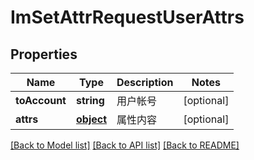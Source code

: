 # ImSetAttrRequestUserAttrs

## Properties
Name | Type | Description | Notes
------------ | ------------- | ------------- | -------------
**toAccount** | **string** | 用户帐号 | [optional] 
**attrs** | [**object**](.md) | 属性内容 | [optional] 

[[Back to Model list]](../README.md#documentation-for-models) [[Back to API list]](../README.md#documentation-for-api-endpoints) [[Back to README]](../README.md)


